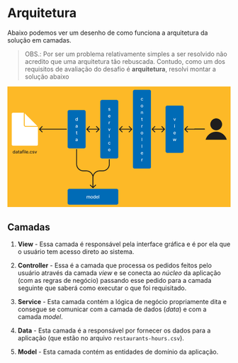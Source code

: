 # Arquitetura

Abaixo podemos ver um desenho de como funciona a arquitetura da solução em camadas.

> OBS.: Por ser um problema relativamente simples a ser resolvido não acredito que uma arquitetura tão rebuscada. Contudo, como um dos requisitos de avaliação do desafio é **arquitetura**, resolvi montar a solução abaixo

![](./architecture.png)

## Camadas

1. **View** - Essa camada é responsável pela interface gráfica e é por ela que o usuário tem acesso direto ao sistema.

2. **Controller** - Essa é a camada que processa os pedidos feitos pelo usuário através da camada _view_ e se conecta ao _núcleo_ da aplicação (com as regras de negócio) passando esse pedido para a camada seguinte que saberá como executar o que foi requisitado.

3. **Service** - Esta camada contém a lógica de negócio propriamente dita e consegue se comunicar com a camada de dados (_data_) e com a camada _model_.

4. **Data** - Esta camada é a responsável por fornecer os dados para a aplicação (que estão no arquivo `restaurants-hours.csv`).

5. **Model** - Esta camada contém as entidades de domínio da aplicação.